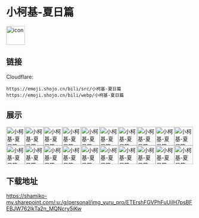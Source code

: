 # 小柯基-夏日篇
<img src="https://emoji.shojo.cn/bili/src/小柯基-夏日篇/icon.png" width="50" height="50" alt="icon">

## 链接
Cloudflare:
```
https://emoji.shojo.cn/bili/src/小柯基-夏日篇
https://emoji.shojo.cn/bili/webp/小柯基-夏日篇
```
## 展示
<img src="https://emoji.shojo.cn/bili/src/小柯基-夏日篇/小柯基-夏日篇-你好.png" width="50" height="50" alt="小柯基-夏日篇-你好"><img src="https://emoji.shojo.cn/bili/src/小柯基-夏日篇/小柯基-夏日篇-好耶.png" width="50" height="50" alt="小柯基-夏日篇-好耶"><img src="https://emoji.shojo.cn/bili/src/小柯基-夏日篇/小柯基-夏日篇-YES.png" width="50" height="50" alt="小柯基-夏日篇-YES"><img src="https://emoji.shojo.cn/bili/src/小柯基-夏日篇/小柯基-夏日篇-NO.png" width="50" height="50" alt="小柯基-夏日篇-NO"><img src="https://emoji.shojo.cn/bili/src/小柯基-夏日篇/小柯基-夏日篇-心动.png" width="50" height="50" alt="小柯基-夏日篇-心动"><img src="https://emoji.shojo.cn/bili/src/小柯基-夏日篇/小柯基-夏日篇-禁止贴贴.png" width="50" height="50" alt="小柯基-夏日篇-禁止贴贴"><img src="https://emoji.shojo.cn/bili/src/小柯基-夏日篇/小柯基-夏日篇-你有问题.png" width="50" height="50" alt="小柯基-夏日篇-你有问题"><img src="https://emoji.shojo.cn/bili/src/小柯基-夏日篇/小柯基-夏日篇-休息一下.png" width="50" height="50" alt="小柯基-夏日篇-休息一下"><img src="https://emoji.shojo.cn/bili/src/小柯基-夏日篇/小柯基-夏日篇-大餐.png" width="50" height="50" alt="小柯基-夏日篇-大餐"><img src="https://emoji.shojo.cn/bili/src/小柯基-夏日篇/小柯基-夏日篇-揉眼睛.png" width="50" height="50" alt="小柯基-夏日篇-揉眼睛"><img src="https://emoji.shojo.cn/bili/src/小柯基-夏日篇/小柯基-夏日篇-郁闷.png" width="50" height="50" alt="小柯基-夏日篇-郁闷"><img src="https://emoji.shojo.cn/bili/src/小柯基-夏日篇/小柯基-夏日篇-失去色彩.png" width="50" height="50" alt="小柯基-夏日篇-失去色彩"><img src="https://emoji.shojo.cn/bili/src/小柯基-夏日篇/小柯基-夏日篇-叹气.png" width="50" height="50" alt="小柯基-夏日篇-叹气"><img src="https://emoji.shojo.cn/bili/src/小柯基-夏日篇/小柯基-夏日篇-生气.png" width="50" height="50" alt="小柯基-夏日篇-生气"><img src="https://emoji.shojo.cn/bili/src/小柯基-夏日篇/小柯基-夏日篇-瞌睡.png" width="50" height="50" alt="小柯基-夏日篇-瞌睡"><img src="https://emoji.shojo.cn/bili/src/小柯基-夏日篇/小柯基-夏日篇-晚安.png" width="50" height="50" alt="小柯基-夏日篇-晚安"><img src="https://emoji.shojo.cn/bili/src/小柯基-夏日篇/小柯基-夏日篇-谢谢.png" width="50" height="50" alt="小柯基-夏日篇-谢谢"><img src="https://emoji.shojo.cn/bili/src/小柯基-夏日篇/小柯基-夏日篇-惊了.png" width="50" height="50" alt="小柯基-夏日篇-惊了"><img src="https://emoji.shojo.cn/bili/src/小柯基-夏日篇/小柯基-夏日篇-无语.png" width="50" height="50" alt="小柯基-夏日篇-无语"><img src="https://emoji.shojo.cn/bili/src/小柯基-夏日篇/小柯基-夏日篇-拜拜.png" width="50" height="50" alt="小柯基-夏日篇-拜拜">

## 下载地址

https://shamiko-my.sharepoint.com/:u:/g/personal/img_yuru_pro/ETErshFGVPhFuUjIH7psBFEBJW762IkTa2n_MQNcry5iKw